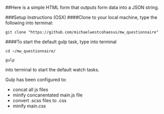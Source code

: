 ##Here is a simple HTML form that outputs form data into a JSON string.

###Setup Instructions (OSX)
####Clone to your local machine, type the following into terminal:
```
git clone "https://github.com/michaelwestcohaesus/mw_questionnaire"
```
####To start the default gulp task, type into terminal
```
cd ~/mw_questionnaire/
```
```
gulp
```
into terminal to start the default watch tasks.

Gulp has been configured to:
- concat all js files
- minify concanentated main.js file
- convert .scss files to .css
- minify main.css